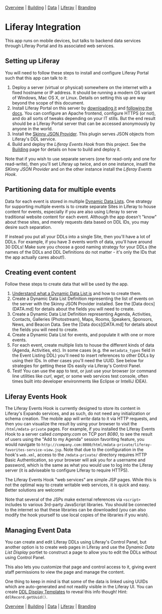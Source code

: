 [Overview](OVERVIEW.md) | [Building](BUILDING.md) | [Data](DATA.md) | [Liferay](LIFERAY.md) | [Branding](BRANDING.md)

# Liferay Integration

This app runs on mobile devices, but talks to backend data services through Liferay Portal and its associated web services.


## Setting up Liferay

You will need to follow these steps to install and configure Liferay Portal such that this app can talk to it:

1. Deploy a server (virtual or physical) somewhere on the internet with a fixed hostname or IP address. It should be running a modern OS variant of Windows, Mac OS X, or Linux. Details on setting this up are way beyond the scope of this document.
2. Install Liferay Portal on this server by [downloading it](http://liferay.com/downloads) and [following the docs](https://dev.liferay.com/discover/portal/-/knowledge_base/6-1/installing-a-bundle). You can configure an Apache frontend, configure HTTPS (or not), and do all sorts of tweaks depending on your IT stills. But the end result should be a Liferay Portal server that can be accessed anonymously by anyone in the world.
3. Install the [Skinny JSON Provider](https://www.liferay.com/marketplace/-/mp/application/52188778). This plugin serves JSON objects from Liferay's DDL service.
4. Build and deploy the *Liferay Events Hook* from this project. See the [Building](BUILDING.md) page for details on how to build and deploy it.

Note that if you wish to use separate servers (one for read-only and one for read-write), then you'll set Liferay up twice, and on one instance, insatll the *SKinny JSON Provider* and on the other instance install the *Liferay Events Hook*.

## Partitioning data for multiple events

Data for each event is stored in multiple [Dynamic Data Lists](https://dev.liferay.com/discover/portal/-/knowledge_base/6-2/using-web-forms-and-dynamic-data-lists). One strategy for supporting multiple events is to create separate Sites in Liferay to house content for events,
especially if you are also using Liferay to serve traditional website content for each event. Although the app doesn't "know" about these sites, and merely requests data based on DDL IDs, you may desire such separation.

If instead you put all your DDLs into a single Site, then you'll have a lot of DDLs. For example, if you have 3 events worth of data, you'll have around 30 DDLs! Make sure you choose a good naming strategy for your DDLs (the names of the DDLs and DDL Definitions do not matter - it's only the IDs that the app actually cares about!).

## Creating event content

Follow these steps to create data that will be used by the app.

1. [Understand what a Dynamic Data List is](https://dev.liferay.com/discover/portal/-/knowledge_base/6-2/using-web-forms-and-dynamic-data-lists) and how to create them.
2. Create a Dynamic Data List Definition representing the list of events on the server with the Skinny JSON Provider installed. See the [Data docs](DATA.md] for details about the fields you will need to create.
3. Create a Dynamic Data List Definition representing Agenda, Activities, Contacts, Galleries (Photostream), Maps, Rooms, Speakers, Sponsors, News, and Beacon Data. See the [Data docs](DATA.md] for details about the fields you will need to create.
4. Create a Dynamic Data List for events, and populate it with one or more events.
5. For each event, create multiple lists to house the different kinds of data (Agenda, Activities, etc). In some cases (e.g. the `metadata_types` field in the Event Listing DDL) you'll need to insert references to other DDLs by using their IDs. In other cases you'll need the UUID. See below for strategies for getting these IDs easily via Liferay's Control Panel.
6. Test! You can use the app to test, or just use your browser (or command line utilities like *curl*, *wget*, or some web services test console, often times built into developer environments like Eclipse or IntelliJ IDEA).

## Liferay Events Hook

The Liferay Events Hook is currently designed to store its content in Liferay's Expando services, and as such, do not need any initialization or schema creation. The mobile app will *write* data to it via HTTP requests, and then
you can visualize the result by using your browser to visit the `/html/mdata-private` pages. For example, if you installed the Liferay Events Hook to a server called *company.com* on TCP port *8080*, to see the result of users using the "Add to my Agenda" session favoriting feature, you would navigate to `http://company.com:8080/html/mdata-private/liferay-favorites-service-view.jsp`.
Note that due to the configuration in the hook's `web.xml`, access to the `/mdata-private/` directory requires HTTP Basic Authentication, so your browser will ask you for a username and password, which is the same as what you would use to log into the Liferay server (it is adviseable to configure Liferay to require HTTPS).

The Liferay Events Hook "web services" are simple JSP pages. While this is not the optimal way to create writable web services, it is quick and easy. Better solutions are welcome!

Note that several of the JSPs make external references via `<script>` includes to various 3rd-party JavaScript libraries. You should be connected to the internet so that these libraries can be downloaded (you can also modify the hook yourself to use local copies of the libraries if you wish).

## Managing Event Data

You can create and edit Liferay DDLs using Liferay's Control Panel, but another option is to create web pages in Liferay and use the *Dynamic Data List Display* portlet to construct a page to allow you to edit the DDLs without using Control Panel.

This also lets you customize that page and control access to it, giving event staff permissions to view the page and manage the content.

One thing to keep in mind is that some of the data is linked using UUIDs which are auto-generated and not readily visible in the Liferay UI. You can create [DDL Display Templates](https://dev.liferay.com/discover/portal/-/knowledge_base/6-2/make-it-pretty-creating-custom-displays) to reveal this info though! Hint: `ddlRecord.getUuid()`.

[Overview](OVERVIEW.md) | [Building](BUILDING.md) | [Data](DATA.md) | [Liferay](LIFERAY.md) | [Branding](BRANDING.md)
